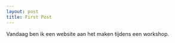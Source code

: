 ```yaml
---
layout: post
title: First Post
---
```


Vandaag ben ik een website aan het maken tijdens een workshop.

